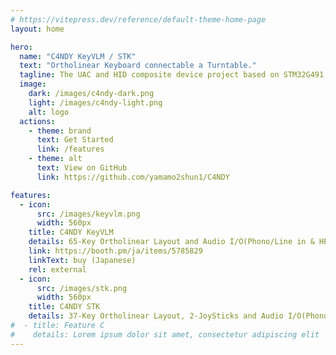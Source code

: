 ```yaml
---
# https://vitepress.dev/reference/default-theme-home-page
layout: home

hero:
  name: "C4NDY KeyVLM / STK"
  text: "Ortholinear Keyboard connectable a Turntable."
  tagline: The UAC and HID composite device project based on STM32G491.
  image:
    dark: /images/c4ndy-dark.png
    light: /images/c4ndy-light.png
    alt: logo
  actions:
    - theme: brand
      text: Get Started
      link: /features
    - theme: alt
      text: View on GitHub
      link: https://github.com/yamamo2shun1/C4NDY 

features:
  - icon:
      src: /images/keyvlm.png
      width: 560px
    title: C4NDY KeyVLM
    details: 65-Key Ortholinear Layout and Audio I/O(Phono/Line in & HP out).
    link: https://booth.pm/ja/items/5785829
    linkText: buy (Japanese)
    rel: external
  - icon:
      src: /images/stk.png
      width: 560px
    title: C4NDY STK
    details: 37-Key Ortholinear Layout, 2-JoySticks and Audio I/O(Phono/Line in & HP out).
#  - title: Feature C
#    details: Lorem ipsum dolor sit amet, consectetur adipiscing elit
---
```


